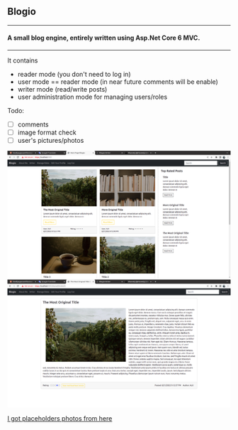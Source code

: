 ## Blogio

___
#### A small blog engine, entirely written using Asp.Net Core 6 MVC. 
___
It contains 
- reader mode (you don't need to log in)
- user mode == reader mode (in near future comments will be enable)
- writer mode (read/write posts)
- user administration mode for managing users/roles
  
Todo:

- [ ] comments
- [ ] image format check
- [ ] user's pictures/photos

![](https://github.com/AlexeiJankowski/blogio-mvc/blob/main/wwwroot/img/1.png)
![](https://github.com/AlexeiJankowski/blogio-mvc/blob/main/wwwroot/img/3.png)

[I got placeholders photos from here](https://unsplash.com/@rhamely)
